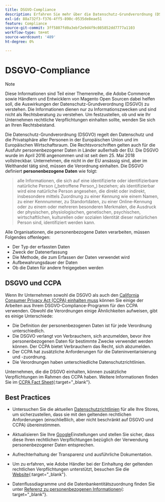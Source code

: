 ```yaml
---
title: DSGVO-Compliance
description: Erfahren Sie mehr über die Datenschutz-Grundverordnung (DSGVO), die den Datenschutz und die Privatsphäre aller Personen in der Europäischen Union und im Europäischen Wirtschaftsraum regelt.
exl-id: 88a732f3-f376-4ff5-890c-0535de8eae51
feature: Compliance
source-git-commit: 3ff5807fd0a3ebf2e9d4f9c085852dd7777a1103
workflow-type: tm+mt
source-wordcount: '489'
ht-degree: 0%

---
```


# DSGVO-Compliance

>[!NOTE]
>
>Diese Informationen sind Teil einer Themenreihe, die Adobe Commerce sowie Händlern und Entwicklern von Magento Open Sourcen dabei helfen soll, die Auswirkungen der Datenschutz-Grundverordnung (DSGVO) zu verstehen. Die Informationen dienen nur zu Informationszwecken und sind nicht als Rechtsberatung zu verstehen. Um festzustellen, ob und wie Ihr Unternehmen rechtliche Verpflichtungen einhalten sollte, wenden Sie sich an Ihren Rechtsbeistand.

Die Datenschutz-Grundverordnung (DSGVO) regelt den Datenschutz und die Privatsphäre aller Personen in der Europäischen Union und im Europäischen Wirtschaftsraum. Die Rechtsvorschriften gelten auch für die Ausfuhr personenbezogener Daten in Länder außerhalb der EU. Die DSGVO wurde im April 2016 angenommen und ist seit dem 25. Mai 2018 vollstreckbar. Unternehmen, die nicht in der EU ansässig sind, aber im Welthandel tätig sind, müssen die Verordnung einhalten. Die DSGVO definiert **personenbezogene Daten** wie folgt:

>alle Informationen, die sich auf eine identifizierte oder identifizierbare natürliche Person („betroffene Person„) beziehen; als identifizierbar wird eine natürliche Person angesehen, die direkt oder indirekt, insbesondere mittels Zuordnung zu einer Kennung wie einem Namen, zu einer Kennnummer, zu Standortdaten, zu einer Online-Kennung oder zu einem oder mehreren besonderen Merkmalen, die Ausdruck der physischen, physiologischen, genetischen, psychischen, wirtschaftlichen, kulturellen oder sozialen Identität dieser natürlichen Person sind, identifiziert werden kann.

Alle Organisationen, die personenbezogene Daten verarbeiten, müssen Folgendes offenlegen:

- Der Typ der erfassten Daten
- Zweck der Datenerfassung
- Die Methode, die zum Erfassen der Daten verwendet wird
- Aufbewahrungsdauer der Daten
- Ob die Daten für andere freigegeben werden

## DSGVO und CCPA

Wenn Ihr Unternehmen sowohl die DSGVO als auch den [California Consumer Privacy Act (CCPA) einhalten muss](../getting-started/compliance-ccpa.md) können Sie einige der Arbeiten aus Ihrem DSGVO-Compliance-Programm für den CCPA verwenden. Obwohl die Verordnungen einige Ähnlichkeiten aufweisen, gibt es einige Unterschiede:

- Die Definition der personenbezogenen Daten ist für jede Verordnung unterschiedlich.
- Die DSGVO verlangt von Verbrauchern, sich anzumelden, bevor ihre personenbezogenen Daten für bestimmte Zwecke verwendet werden können. Der CCPA bietet Verbrauchern das Recht, sich abzumelden.
- Der CCPA hat zusätzliche Anforderungen für die Dateninventarisierung und -zuordnung.
- Die Verordnungen haben unterschiedliche Datenschutzrichtlinien.

Unternehmen, die die DSGVO einhalten, können zusätzliche Verpflichtungen im Rahmen des CCPA haben. Weitere Informationen finden Sie im [CCPA Fact Sheet][3]{:target="_blank"}.

## Best Practices

- Untersuchen Sie die aktuellen [Datenschutzrichtlinien](../getting-started/privacy-policy.md) für alle Ihre Stores, um sicherzustellen, dass sie mit den geltenden rechtlichen Anforderungen (einschließlich, aber nicht beschränkt auf DSGVO und CCPA) übereinstimmen.

- Aktualisieren Sie Ihre [Google](../merchandising-promotions/google-tools.md#google-privacy-settings)Einstellungen und stellen Sie sicher, dass diese Ihren rechtlichen Verpflichtungen bezüglich der Verwendung personenbezogener Daten entsprechen.

- Aufrechterhaltung der Transparenz und ausführliche Dokumentation.

- Um zu erfahren, wie Adobe Händler bei der Einhaltung der geltenden rechtlichen Verpflichtungen unterstützt, besuchen Sie die [Website][1]{:target="_blank"}.

- Datenflussdiagramme und die Datenbankentitätszuordnung finden Sie unter [Referenz zu personenbezogenen Informationen][2]{: target="_blank"}.

[1]: https://business.adobe.com/de/privacy/general-data-protection-regulation.html
[2]: https://experienceleague.adobe.com/docs/commerce-operations/security-and-compliance/reference/data-m2.html?lang=de
[3]: https://oag.ca.gov/system/files/attachments/press_releases/CCPA%20Fact%20Sheet%20%2800000002%29.pdf
